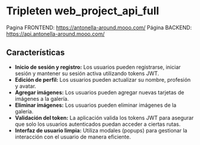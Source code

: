 # Tripleten web_project_api_full
Pagina FRONTEND: https://antonella-around.mooo.com/
Página BACKEND: https://api.antonella-around.mooo.com/

## Características

- **Inicio de sesión y registro:** Los usuarios pueden registrarse, iniciar sesión y mantener su sesión activa utilizando tokens JWT.
- **Edición de perfil:** Los usuarios pueden actualizar su nombre, profesión y avatar.
- **Agregar imágenes:** Los usuarios pueden agregar nuevas tarjetas de imágenes a la galería.
- **Eliminar imágenes:** Los usuarios pueden eliminar imágenes de la galería.
- **Validación del token:** La aplicación valida los tokens JWT para asegurar que solo los usuarios autenticados puedan acceder a ciertas rutas.
- **Interfaz de usuario limpia:** Utiliza modales (popups) para gestionar la interacción con el usuario de manera eficiente.
